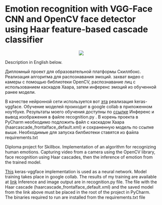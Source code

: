 # Emotion recognition with VGG-Face CNN and OpenCV face detector using Haar feature-based cascade classifier
<p align="center">
  <img src="https://user-images.githubusercontent.com/37875675/141759276-27d71f6c-5f9c-42f5-8320-4c4a23095b17.png">
</p>
Description in English below.

Дипломный проект для образовательной платформы Скиллбокс. 
Реализация алгоритма для распознавания эмоций. захват видео с камеры с помощью библиотеки OpenCV, распознавание лиц с использованием каскадов Хаара,
затем инференс эмоций из обученной ранее модели.

В качестве нейронной сети используется вот [эта](https://github.com/rcmalli/keras-vggface) реализация keras-vggface.
Обучение моделей проиходит в google collab в приложенном ноутбуке. 
Результаты моего обучения доступны по [ссылке](https://drive.google.com/file/d/1x691GZaU66tb16OCodMjC45DlXAiGh10/view?usp=sharing) 
Инференс и вывод изображения в файле recognition.py . 
В корень проекта в PyCharm необходимо подложить файл с каскадом Хаара (haarcascade_frontalface_default.xml) и сохраненную модель по ссылке выше.
Необходимые для запуска билбиотеки ставятся из файла requirements.txt


Diploma project for Skillbox.
Implementation of an algorithm for recognizing human emotions. Capturing video from a camera using the OpenCV library, face recognition using Haar cascades,
then the inference of emotion from the trained model.

[This](https://github.com/rcmalli/keras-vggface) keras-vggface implementation is used as a neural network.
Model training takes place in google collab.
The results of my training are available at [link](https://drive.google.com/file/d/1x691GZaU66tb16OCodMjC45DlXAiGh10/view?usp=sharing)
Inference and image output are in recognition.py file.
The file with the Haar cascade (haarcascade_frontalface_default.xml) and the saved model from the link above must be placed in the root of the project in PyCharm.
The binaries required to run are installed from the requirements.txt file
